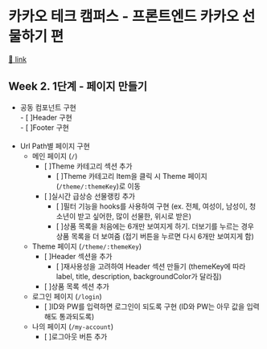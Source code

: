 # 카카오 테크 캠퍼스 - 프론트엔드 카카오 선물하기 편

[🔗 link](https://edu.nextstep.camp/s/hazAC9xa)

## Week 2. 1단계 - 페이지 만들기

- 공동 컴포넌트 구현<br/> - [ ]Header 구현<br/> - [ ]Footer 구현<br/>
  <br/>
- Url Path별 페이지 구현<br/>
  - 메인 페이지 (`/`)<br/>
    - [ ]Theme 카테고리 섹션 추가<br/>
      - [ ]Theme 카테고리 Item을 클릭 시 Theme 페이지(`/theme/:themeKey`)로 이동<br/>
    - [ ]실시간 급상승 선물랭킹 추가<br/>
      - [ ]필터 기능을 hooks를 사용하여 구현 (ex. 전체, 여성이, 남성이, 청소년이 받고 싶어한, 많이 선물한, 위시로 받은)<br/>
      - [ ]상품 목록을 처음에는 6개만 보여지게 하기. 더보기를 누르는 경우 상품 목록을 더 보여줌 (접기 버튼을 누르면 다시 6개만 보여지게 함)<br/>
  - Theme 페이지 (`/theme/:themeKey`)<br/>
    - [ ]Header 섹션을 추가<br/>
      - [ ]재사용성을 고려하여 Header 섹션 만들기 (themeKey에 따라 label, title, description, backgroundColor가 달라짐)<br/>
    - [ ]상품 목록 섹션 추가<br/>
  - 로그인 페이지 (`/login`)<br/>
    - [ ]ID와 PW를 입력하면 로그인이 되도록 구현 (ID와 PW는 아무 값을 입력해도 통과되도록)<br/>
  - 나의 페이지 (`/my-account`)<br/>
    - [ ]로그아웃 버튼 추가
